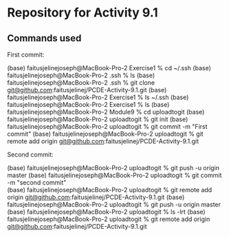 # Repository for Activity 9.1


## Commands used

First commit:

(base) faitusjelinejoseph@MacBook-Pro-2 Exercise1 % cd ~/.ssh
(base) faitusjelinejoseph@MacBook-Pro-2 .ssh % ls
(base) faitusjelinejoseph@MacBook-Pro-2 .ssh % git clone git@github.com:faitusjelinej/PCDE-Activity-9.1.git
(base) faitusjelinejoseph@MacBook-Pro-2 Exercise1 % ls ~/.ssh
(base) faitusjelinejoseph@MacBook-Pro-2 Exercise1 % ls
(base) faitusjelinejoseph@MacBook-Pro-2 Module9 % cd uploadtogit 
(base) faitusjelinejoseph@MacBook-Pro-2 uploadtogit % git init
(base) faitusjelinejoseph@MacBook-Pro-2 uploadtogit % git commit -m "First commit"
(base) faitusjelinejoseph@MacBook-Pro-2 uploadtogit % git remote add origin git@github.com:faitusjelinej/PCDE-Activity-9.1.git

 Second commit:
  
(base) faitusjelinejoseph@MacBook-Pro-2 uploadtogit % git push -u origin master
(base) faitusjelinejoseph@MacBook-Pro-2 uploadtogit % git commit -m "second commit"                                           
(base) faitusjelinejoseph@MacBook-Pro-2 uploadtogit % git remote add origin git@github.com:faitusjelinej/PCDE-Activity-9.1.git
(base) faitusjelinejoseph@MacBook-Pro-2 uploadtogit % git push -u origin master                                               
(base) faitusjelinejoseph@MacBook-Pro-2 uploadtogit % ls -lrt
(base) faitusjelinejoseph@MacBook-Pro-2 uploadtogit % git remote add origin git@github.com:faitusjelinej/PCDE-Activity-9.1.git
  
  
